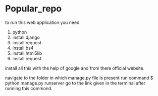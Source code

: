 # Popular_repo

to run this web application
you need 
1. python 
2. install django
3. install request
4. install bs4
5. install html5lib
6. install request

install all this with the help of google and from there official website.

navigate to the folder in which manage.py file is present run command $ python manage.py runserver
go to the link given in the terminal after running this commond.
